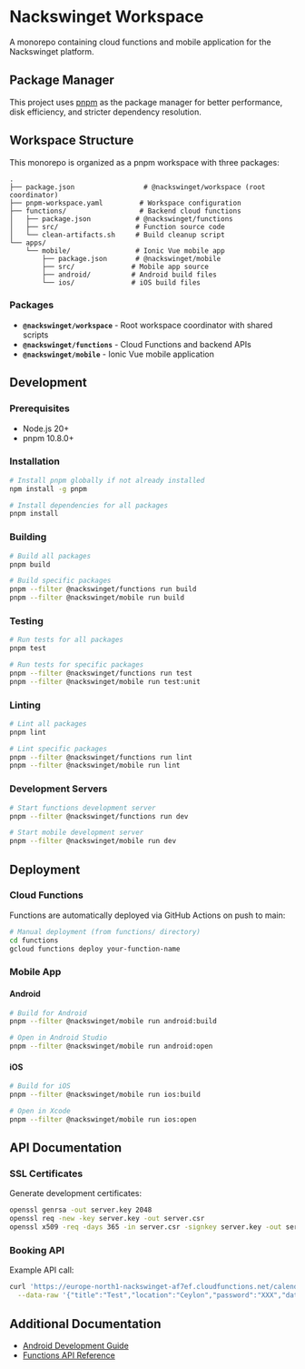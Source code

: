 # Nackswinget Workspace

A monorepo containing cloud functions and mobile application for the Nackswinget platform.

## Package Manager

This project uses [pnpm](https://pnpm.io/) as the package manager for better performance, disk efficiency, and stricter dependency resolution.

## Workspace Structure

This monorepo is organized as a pnpm workspace with three packages:

```
.
├── package.json                 # @nackswinget/workspace (root coordinator)
├── pnpm-workspace.yaml         # Workspace configuration
├── functions/                  # Backend cloud functions
│   ├── package.json           # @nackswinget/functions
│   ├── src/                   # Function source code
│   └── clean-artifacts.sh     # Build cleanup script
└── apps/
    └── mobile/                # Ionic Vue mobile app
        ├── package.json       # @nackswinget/mobile
        ├── src/              # Mobile app source
        ├── android/          # Android build files
        └── ios/              # iOS build files
```

### Packages

- **`@nackswinget/workspace`** - Root workspace coordinator with shared scripts
- **`@nackswinget/functions`** - Cloud Functions and backend APIs
- **`@nackswinget/mobile`** - Ionic Vue mobile application

## Development

### Prerequisites

- Node.js 20+
- pnpm 10.8.0+

### Installation

```bash
# Install pnpm globally if not already installed
npm install -g pnpm

# Install dependencies for all packages
pnpm install
```

### Building

```bash
# Build all packages
pnpm build

# Build specific packages
pnpm --filter @nackswinget/functions run build
pnpm --filter @nackswinget/mobile run build
```

### Testing

```bash
# Run tests for all packages
pnpm test

# Run tests for specific packages
pnpm --filter @nackswinget/functions run test
pnpm --filter @nackswinget/mobile run test:unit
```

### Linting

```bash
# Lint all packages
pnpm lint

# Lint specific packages
pnpm --filter @nackswinget/functions run lint
pnpm --filter @nackswinget/mobile run lint
```

### Development Servers

```bash
# Start functions development server
pnpm --filter @nackswinget/functions run dev

# Start mobile development server
pnpm --filter @nackswinget/mobile run dev
```

## Deployment

### Cloud Functions

Functions are automatically deployed via GitHub Actions on push to main:

```bash
# Manual deployment (from functions/ directory)
cd functions
gcloud functions deploy your-function-name
```

### Mobile App

#### Android

```bash
# Build for Android
pnpm --filter @nackswinget/mobile run android:build

# Open in Android Studio
pnpm --filter @nackswinget/mobile run android:open
```

#### iOS

```bash
# Build for iOS
pnpm --filter @nackswinget/mobile run ios:build

# Open in Xcode
pnpm --filter @nackswinget/mobile run ios:open
```

## API Documentation

### SSL Certificates

Generate development certificates:

```bash
openssl genrsa -out server.key 2048
openssl req -new -key server.key -out server.csr
openssl x509 -req -days 365 -in server.csr -signkey server.key -out server.crt
```

### Booking API

Example API call:

```bash
curl 'https://europe-north1-nackswinget-af7ef.cloudfunctions.net/calendars-api/book' \
  --data-raw '{"title":"Test","location":"Ceylon","password":"XXX","date":"2024-01-23T23:00:00.000Z","time":"15:00","duration":60,"description":"Bob - 07026XXXXX"}'
```

## Additional Documentation

- [Android Development Guide](apps/mobile/android/README.md)
- [Functions API Reference](functions/src/README.md)
